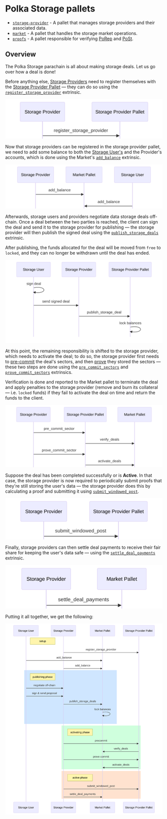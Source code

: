 # Polka Storage pallets

- [`storage-provider`](storage-provider.md) - A pallet that manages storage providers and their associated data.
- [`market`](market.md) - A pallet that handles the storage market operations.
- [`proofs`](proofs.md) - A pallet responsible for verifying [PoRep](../glossary.md#porep) and [PoSt](../glossary.md#post).

## Overview

The Polka Storage parachain is all about making storage deals. Let us go over how a deal is done!

Before anything else, [Storage Providers](../glossary.md#storage-provider) need to register themselves with the [Storage Provider Pallet](./storage-provider.md) — they can do so using the [`register_storage_provider`](./storage-provider.md#register_storage_provider) extrinsic.

<img src="../images/storage-provider/register_storage_provider.svg" alt="Storage Provider registration">

Now that storage providers can be registered in the storage provider pallet, we need to add some balance to both the
[Storage User's](../glossary.md#storage-user) and the Provider's accounts,
which is done using the Market's [`add_balance`](./market.md#add_balance) extrinsic.

<img src="../images/market/add_balance.svg" alt="Adding balance to Market accounts">

Afterwards, storage users and providers negotiate data storage deals off-chain.
Once a deal between the two parties is reached, the client can sign the deal and send it to the storage provider for publishing
— the storage provider will then publish the signed deal using the [`publish_storage_deals`](market.md#publish_storage_deals) extrinsic.

After publishing, the funds allocated for the deal will be moved from `free` to `locked`, and they can no longer be withdrawn until the deal has ended.

<img src="../images/market/publish_storage_deals.svg" alt="Publishing storage deals">

At this point, the remaining responsibility is shifted to the storage provider, which needs to activate the deal;
to do so, the storage provider first needs to [pre-commit](./storage-provider.md#pre_commit_sectors) the deal's sectors,
and then [prove](./storage-provider.md#prove_commit_sectors) they stored the sectors
— these two steps are done using the [`pre_commit_sectors`](./storage-provider.md#pre_commit_sectors) and [`prove_commit_sectors`](./storage-provider.md#prove_commit_sectors) extrinsics.

Verification is done and reported to the Market pallet to terminate the deal and apply penalties to the storage provider
(remove and burn its collateral — i.e. `locked` funds) if they fail to activate the deal on time and return the funds to the client.

<img src="../images/storage-provider/sector_activation.svg" alt="Deal activation">

Suppose the deal has been completed successfully or is **Active**.
In that case, the storage provider is now required to periodically submit proofs that they're still storing the user's data
— the storage provider does this by calculating a proof and submitting it using [`submit_windowed_post`](./storage-provider.md#submit_windowed_post).

<img src="../images/storage-provider/submit_windowed_post.svg" alt="Proving the data is still stored">

Finally, storage providers can then settle deal payments to receive their fair share for keeping the user's data safe — using the [`settle_deal_payments`](./market.md#settle_deal_payments) extrinsic.

<img src="../images/market/settle_deal_payments.svg" alt="Settling deal payments">

Putting it all together, we get the following:

<img id="figure-overview" src="../images/overview_flow.svg" alt="The described flow">


